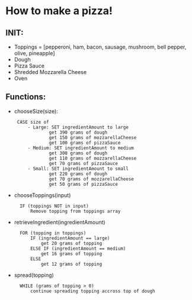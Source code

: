 # How to make a pizza!

## INIT: 
- Toppings = [pepperoni, ham, bacon, sausage, mushroom, bell pepper, olive, pineapple]
- Dough 
- Pizza Sauce
- Shredded Mozzarella Cheese
- Oven


## Functions:
- chooseSize(size):

       CASE size of
           - Large: SET ingredientAmount to large  
                   get 390 grams of dough  
                   get 150 grams of mozzarellaCheese  
                   get 100 grams of pizzaSauce
           - Medium: SET ingredientAmount to medium  
                   get 300 grams of dough  
                   get 110 grams of mozzarellaCheese  
                   get 70 grams of pizzaSauce  
           - Small: SET ingredientAmount to small  
                   get 220 grams of dough  
                   get 70 grams of mozzarellaCheese  
                   get 50 grams of pizzaSauce  
            
- chooseToppings(input) 
 
        IF (toppings NOT in input)  
            Remove topping from toppings array  
        
- retrieveIngredient(ingredientAmount) 
 
        FOR (topping in toppings)  
            IF (ingredientAmount == large)   
                get 20 grams of topping  
            ELSE IF (ingredientAmount == medium)  
                get 16 grams of topping  
            ELSE  
                get 12 grams of topping  
             
- spread(topping)
  
        WHILE (grams of topping > 0)
            continue spreading topping accross top of dough
          


